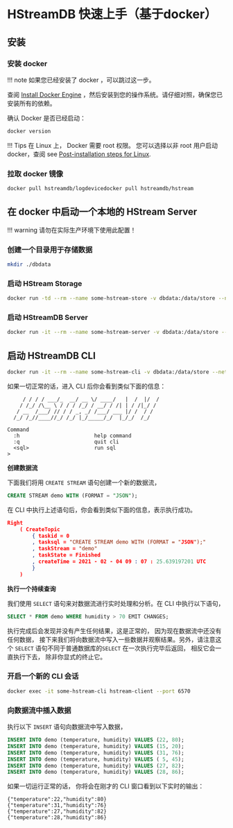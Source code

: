 HStreamDB 快速上手（基于docker）
============================

## 安装

### 安装 docker

!!! note
    如果您已经安装了 docker ，可以跳过这一步。

查阅 [Install Docker Engine](https://docs.docker.com/engine/install/) ，然后安装到您的操作系统。请仔细对照，确保您已安装所有的依赖。

确认 Docker 是否已经启动：

```sh
docker version
```

!!! Tips
    在 Linux 上， Docker 需要 root 权限。 您可以选择以非 root 用户启动 docker，查阅 see [Post-installation steps for Linux][non-root-docker].

###    拉取 docker 镜像

```bash
docker pull hstreamdb/logdevicedocker pull hstreamdb/hstream
```

##    在 docker 中启动一个本地的 HStream Server

!!! warning
    请勿在实际生产环境下使用此配置！

### 创建一个目录用于存储数据

```bash
mkdir ./dbdata
```

### 启动 HStream Storage

```bash
docker run -td --rm --name some-hstream-store -v dbdata:/data/store --network host hstreamdb/logdevice ld-dev-cluster --root /data/store --use-tcp
```

### 启动 HStreamDB Server

```bash
docker run -it --rm --name some-hstream-server -v dbdata:/data/store --network host hstreamdb/hstream hstream-server --port 6570 -l /data/store/logdevice.conf
```

## 启动 HStreamDB CLI

```bash
docker run -it --rm --name some-hstream-cli -v dbdata:/data/store --network host hstreamdb/hstream hstream-client --port 6570
```

如果一切正常的话，进入 CLI 后你会看到类似下面的信息：

```
     / / / / ___/_  __/ __ \/ ____/   |  /  |/  /
    / /_/ /\__ \ / / / /_/ / __/ / /| | / /|_/ /
   / __  /___/ // / / _, _/ /___/ ___ |/ /  / /
  /_/ /_//____//_/ /_/ |_/_____/_/  |_/_/  /_/

Command
  :h                        help command
  :q                        quit cli
  <sql>                     run sql
>
```

   **创建数据流**

下面我们将用 `CREATE STREAM` 语句创建一个新的数据流，

```sql
CREATE STREAM demo WITH (FORMAT = "JSON");
```



在 CLI 中执行上述语句后，你会看到类似下面的信息，表示执行成功。

```json
Right
    ( CreateTopic
        { taskid = 0
        , tasksql = "CREATE STREAM demo WITH (FORMAT = "JSON");"
        , taskStream = "demo"
        , taskState = Finished
        , createTime = 2021 - 02 - 04 09 : 07 : 25.639197201 UTC
        }
    )
```

   **执行一个持续查询**

我们使用 `SELECT` 语句来对数据流进行实时处理和分析。在 CLI 中执行以下语句，

```sql
SELECT * FROM demo WHERE humidity > 70 EMIT CHANGES;
```

执行完成后会发现并没有产生任何结果，这是正常的， 因为现在数据流中还没有任何数据， 接下来我们将向数据流中写入一些数据并观察结果。另外，请注意这个 `SELECT` 语句不同于普通数据库的`SELECT` 在一次执行完毕后返回， 相反它会一直执行下去， 除非你显式的终止它。

###    开启一个新的 CLI 会话

```bash
docker exec -it some-hstream-cli hstream-client --port 6570
```

###    向数据流中插入数据

执行以下 `INSERT` 语句向数据流中写入数据，

```sql
INSERT INTO demo (temperature, humidity) VALUES (22, 80);
INSERT INTO demo (temperature, humidity) VALUES (15, 20);
INSERT INTO demo (temperature, humidity) VALUES (31, 76);
INSERT INTO demo (temperature, humidity) VALUES ( 5, 45);
INSERT INTO demo (temperature, humidity) VALUES (27, 82);
INSERT INTO demo (temperature, humidity) VALUES (28, 86);
```

如果一切运行正常的话， 你将会在刚才的 CLI 窗口看到以下实时的输出：

```
{"temperature":22,"humidity":80}
{"temperature":31,"humidity":76}
{"temperature":27,"humidity":82}
{"temperature":28,"humidity":86}
```








[non-root-docker]: https://docs.docker.com/engine/install/linux-postinstall/#manage-docker-as-a-non-root-user
